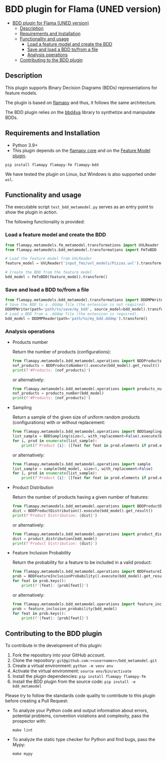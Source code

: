 # BDD plugin for Flama (UNED version)
- [BDD plugin for Flama (UNED version)](#bdd-plugin-for-flama-uned-version)
  - [Description](#description)
  - [Requirements and Installation](#requirements-and-installation)
  - [Functionality and usage](#functionality-and-usage)
    - [Load a feature model and create the BDD](#load-a-feature-model-and-create-the-bdd)
    - [Save and load a BDD to/from a file](#save-and-load-a-bdd-tofrom-a-file)
    - [Analysis operations](#analysis-operations)
  - [Contributing to the BDD plugin](#contributing-to-the-bdd-plugin)


## Description
This plugin supports Binary Decision Diagrams (BDDs) representations for feature models.

The plugin is based on [flamapy](https://github.com/flamapy/core) and thus, it follows the same architecture.

The BDD plugin relies on the [bbd4va](https://github.com/rheradio/bdd4va) library to synthetize and manipulate BDDs.


## Requirements and Installation
- Python 3.9+
- This plugin depends on the [flamapy core](https://github.com/flamapy/core) and on the [Feature Model plugin](https://github.com/flamapy/fm_metamodel).

```
pip install flamapy flamapy-fm flamapy-bdd
```

We have tested the plugin on Linux, but Windows is also supported under `wsl`.


## Functionality and usage
The executable script `test_bdd_metamodel.py` serves as an entry point to show the plugin in action.

The following functionality is provided:


### Load a feature model and create the BDD
```python
from flamapy.metamodels.fm_metamodel.transformations import UVLReader
from flamapy.metamodels.bdd_metamodel.transformations import FmToBDD

# Load the feature model from UVLReader
feature_model = UVLReader('input_fms/uvl_models/Pizzas.uvl').transform() 

# Create the BDD from the feature model
bdd_model = FmToBDD(feature_model).transform()
```


### Save and load a BDD to/from a file
```python
from flamapy.metamodels.bdd_metamodel.transformations import DDDMPWriter, DDDMPReader
# Save the BDD to a .dddmp file (the extension is not required).
DDDMPWriter(path='path/to/save/my_bdd', source_model=bdd_model).transform()
# Load a BDD from a .dddmp file (the extension is required).
bdd_model = DDDMPReader(path='path/to/my_bdd.dddmp').transform()
```


### Analysis operations

- Products number

    Return the number of products (configurations):
    ```python
    from flamapy.metamodels.bdd_metamodel.operations import BDDProductsNumber
    nof_products = BDDProductsNumber().execute(bdd_model).get_result()
    print(f'#Products: {nof_products}')
    ```
    or alternatively:
    ```python
    from flamapy.metamodels.bdd_metamodel.operations import products_number
    nof_products = products_number(bdd_model)
    print(f'#Products: {nof_products}')
    ```

- Sampling

    Return a sample of the given size of uniform random products (configurations) with or without replacement:
    ```python
    from flamapy.metamodels.bdd_metamodel.operations import BDDSampling
    list_sample = BDDSampling(size=5, with_replacement=False).execute(bdd_model).get_result()
    for i, prod in enumerate(list_sample):
        print(f'Product {i}: {[feat for feat in prod.elements if prod.elements[feat]]}')
    ```
    or alternatively:
    ```python
    from flamapy.metamodels.bdd_metamodel.operations import sample
    list_sample = sample(bdd_model, size=5, with_replacement=False)
    for i, prod in enumerate(list_sample):
        print(f'Product {i}: {[feat for feat in prod.elements if prod.elements[feat]]}')
    ```

- Product Distribution

    Return the number of products having a given number of features:
    ```python
    from flamapy.metamodels.bdd_metamodel.operations import BDDProductDistribution
    dist = BDDProductDistribution().execute(bdd_model).get_result()
    print(f'Product Distribution: {dist}')
    ```
    or alternatively:
    ```python
    from flamapy.metamodels.bdd_metamodel.operations import product_distribution
    dist = product_distribution(bdd_model)
    print(f'Product Distribution: {dist}')
    ```

- Feature Inclusion Probability

    Return the probability for a feature to be included in a valid product:
    ```python
    from flamapy.metamodels.bdd_metamodel.operations import BDDFeatureInclusionProbability
    prob = BDDFeatureInclusionProbability().execute(bdd_model).get_result()
    for feat in prob.keys():
        print(f'{feat}: {prob[feat]}')
    ```
    or alternatively:
    ```python
    from flamapy.metamodels.bdd_metamodel.operations import feature_inclusion_probability
    prob = feature_inclusion_probability(bdd_model)
    for feat in prob.keys():
        print(f'{feat}: {prob[feat]}')
    ```

## Contributing to the BDD plugin
To contribute in the development of this plugin:

1. Fork the repository into your GitHub account.
2. Clone the repository: `git@github.com:<<username>>/bdd_metamodel.git`
3. Create a virtual environment: `python -m venv env`
4. Activate the virtual environment: `source env/bin/activate`
5. Install the plugin dependencies: `pip install flamapy flamapy-fm`
6. Install the BDD plugin from the source code: `pip install -e bdd_metamodel` 

Please try to follow the standards code quality to contribute to this plugin before creating a Pull Request:

- To analyze your Python code and output information about errors, potential problems, convention violations and complexity, pass the prospector with:

    `make lint`

- To analyze the static type checker for Python and find bugs, pass the Mypy:

    `make mypy`

